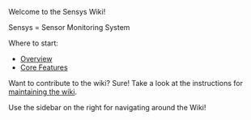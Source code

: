 Welcome to the Sensys Wiki!

Sensys = Sensor Monitoring System

Where to start:

* [Overview](1-Sensys/1.1-Overview.html)
* [Core Features](1-Sensys/1.2-Core-Features.html)


Want to contribute to the wiki?  Sure!  Take a look at the instructions for [maintaining the wiki](A.3-Maintaining-the-Wiki).

Use the sidebar on the right for navigating around the Wiki!
